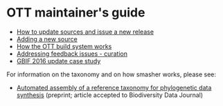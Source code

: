 # OTT maintainer's guide

* [How to update sources and issue a new release](new-release.md)
* [Adding a new source](new-source.md)
* [How the OTT build system works](build-system.md)
* [Addressing feedback issues - curation](curation.md)
* [GBIF 2016 update case study](gbif-2016-case-study.md)


For information on the taxonomy and on how smasher works, please see:

* [Automated assembly of a reference taxonomy for phylogenetic data synthesis](https://doi.org/10.1101/116418) (preprint; article accepted to Biodiversity Data Journal)
